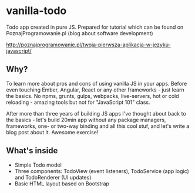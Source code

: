 # vanilla-todo

Todo app created in pure JS. Prepared for tutorial which can be found on PoznajProgramowanie.pl (blog about software development)

http://poznajprogramowanie.pl/twoja-pierwsza-aplikacja-w-jezyku-javascript/

## Why?

To learn more about pros and cons of using vanilla JS in your apps. Before even touching Ember, Angular, React or any other frameworks - just learn the basics. No npms, grunts, gulps, webpacks, live-servers, hot or cold reloading - amazing tools but not for "JavaScript 101" class.

After more than three years of building JS apps I've thought about back to the basics - let's build 20min app without any package managers, frameworks, one- or two-way binding and all this cool stuf, and let's write a blog post about it. Awesome exercise!

## What's inside

* Simple Todo model
* Three components: TodoView (event listeners), TodoService (app logic) and TodoRenderer (UI updates)
* Basic HTML layout based on Bootstrap
